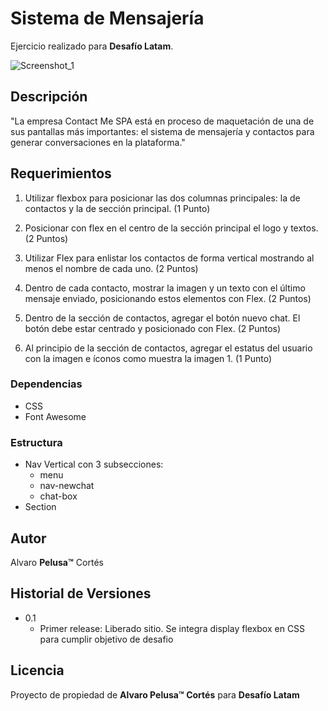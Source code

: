 # Sistema de Mensajería

Ejercicio realizado para **Desafío Latam**.

![Screenshot_1](https://github.com/donpelusa/desafio-05-sistemaMensajeria/assets/92953141/27b9b978-f2cf-4312-b268-77518c7b6a2a)

## Descripción

"La empresa Contact Me SPA está en proceso de maquetación de una de sus pantallas más
importantes: el sistema de mensajería y contactos para generar conversaciones en la
plataforma."

## Requerimientos

1. Utilizar flexbox para posicionar las dos columnas principales: la de contactos y la de
sección principal. (1 Punto)

2. Posicionar con flex en el centro de la sección principal el logo y textos. (2 Puntos)

3. Utilizar Flex para enlistar los contactos de forma vertical mostrando al menos el nombre de cada uno. (2 Puntos)

4. Dentro de cada contacto, mostrar la imagen y un texto con el último mensaje enviado,
posicionando estos elementos con Flex. (2 Puntos)

5. Dentro de la sección de contactos, agregar el botón nuevo chat. El botón debe estar
centrado y posicionado con Flex. (2 Puntos)

6. Al principio de la sección de contactos, agregar el estatus del usuario con la imagen e íconos como muestra la imagen 1. (1 Punto)

### Dependencias

* CSS
* Font Awesome

### Estructura

* Nav Vertical con 3 subsecciones:
  * menu
  * nav-newchat
  * chat-box
* Section


## Autor

Alvaro **Pelusa™** Cortés

## Historial de Versiones

* 0.1
    * Primer release: Liberado sitio. Se integra display flexbox en CSS para cumplir objetivo de desafio

## Licencia

Proyecto de propiedad de **Alvaro Pelusa™ Cortés** para **Desafío Latam**
